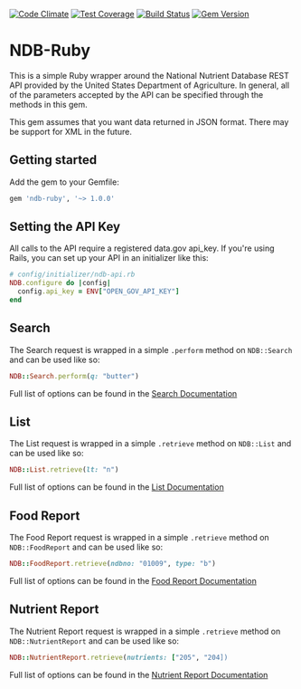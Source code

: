 [![Code Climate](https://codeclimate.com/github/alexstophel/ndb-ruby/badges/gpa.svg)](https://codeclimate.com/github/alexstophel/ndb-ruby)
[![Test Coverage](https://codeclimate.com/github/alexstophel/ndb-ruby/badges/coverage.svg)](https://codeclimate.com/github/alexstophel/ndb-ruby/coverage)
[![Build Status](https://travis-ci.org/alexstophel/ndb-ruby.svg?branch=master)](https://travis-ci.org/alexstophel/ndb-ruby)
[![Gem Version](https://badge.fury.io/rb/ndb-ruby.svg)](http://badge.fury.io/rb/ndb-ruby)
# NDB-Ruby

This is a simple Ruby wrapper around the National Nutrient Database REST API
provided by the United States Department of Agriculture. In general, all of the
parameters accepted by the API can be specified through the methods in this gem.

This gem assumes that you want data returned in JSON format. There may be
support for XML in the future.

## Getting started

Add the gem to your Gemfile:

```ruby
gem 'ndb-ruby', '~> 1.0.0'
```

## Setting the API Key

All calls to the API require a registered data.gov api_key. If you're using
Rails, you can set up your API in an initializer like this:

```ruby
# config/initializer/ndb-api.rb
NDB.configure do |config|
  config.api_key = ENV["OPEN_GOV_API_KEY"]
end
```

## Search

The Search request is wrapped in a simple ```.perform``` method on
```NDB::Search``` and can be used like so:

```ruby
NDB::Search.perform(q: "butter")
```

Full list of options can be found in the [Search
Documentation](http://ndb.nal.usda.gov/ndb/doc/apilist/API-SEARCH.md)

## List

The List request is wrapped in a simple ```.retrieve``` method on
```NDB::List``` and can be used like so:

```ruby
NDB::List.retrieve(lt: "n")
```

Full list of options can be found in the [List
Documentation](http://ndb.nal.usda.gov/ndb/doc/apilist/API-LIST.md)

## Food Report

The Food Report request is wrapped in a simple ```.retrieve``` method on
```NDB::FoodReport``` and can be used like so:

```ruby
NDB::FoodReport.retrieve(ndbno: "01009", type: "b")
```

Full list of options can be found in the [Food Report
Documentation](http://ndb.nal.usda.gov/ndb/doc/apilist/API-FOOD-REPORT.md)

## Nutrient Report

The Nutrient Report request is wrapped in a simple ```.retrieve``` method on
```NDB::NutrientReport``` and can be used like so:

```ruby
NDB::NutrientReport.retrieve(nutrients: ["205", "204])
```

Full list of options can be found in the [Nutrient Report
Documentation](http://ndb.nal.usda.gov/ndb/doc/apilist/API-NUTRIENT-REPORT.md)
